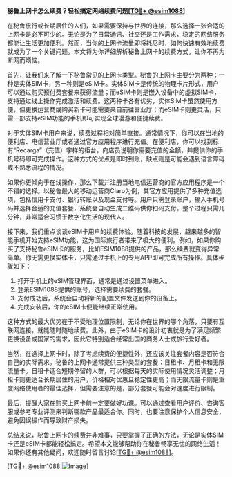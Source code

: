 **秘鲁上网卡怎么续费？轻松搞定网络续费问题[[TG💪+ @esim1088](https://t.me/s/esim1088)]**

在秘鲁旅行或长期居住的人们，如果需要保持与世界的连接，那么选择一张合适的上网卡是必不可少的。无论是为了日常通讯、社交还是工作需求，稳定的网络服务都能让生活更加便利。然而，当你的上网卡流量即将耗尽时，如何快速有效地续费就成为了一个关键问题。本文将为你详细解析秘鲁上网卡的续费方式，让你不再为断网而烦恼。

首先，让我们来了解一下秘鲁常见的上网卡类型。秘鲁的上网卡主要分为两种：一种是实体SIM卡，另一种则是eSIM卡。实体SIM卡是传统的物理卡片形式，用户可以通过购买预付费套餐来获得流量；而eSIM卡则是嵌入设备中的虚拟SIM卡，支持通过线上操作完成激活和续费。这两种卡各有优劣，实体SIM卡虽然使用方便，但更换运营商或购买新卡可能需要亲自前往营业厅；而eSIM卡则更灵活，只需一部支持eSIM功能的手机即可实现全球漫游和便捷续费。

对于实体SIM卡用户来说，续费过程相对简单直接。通常情况下，你可以在当地的便利店、电信营业厅或者通过官方应用程序进行充值。在便利店，你可以找到标有“Recarga”（充值）字样的柜台，向店员说明你需要充值的金额，并提供你的手机号码即可完成操作。这种方式的优点是即时到账，缺点则是可能会遇到语言障碍或不熟悉流程的情况。

如果你更倾向于在线操作，那么下载并注册当地电信运营商的官方应用程序是一个不错的选择。以秘鲁最大的移动运营商Claro为例，其官方应用提供了多种充值选项，包括信用卡支付、银行转账以及现金支付等。用户只需登录账户，输入手机号码并选择合适的充值套餐，系统会自动生成二维码供你扫码支付。整个过程只需几分钟，非常适合习惯于数字化生活的现代人。

接下来，我们重点谈谈eSIM卡用户的续费体验。随着科技的发展，越来越多的智能手机开始支持eSIM功能，这为国际旅行者带来了极大的便利。例如，如果你购买了支持秘鲁eSIM卡的服务，比如ESIM1088提供的产品，那么续费就变得异常简单。你无需更换实体卡，只需通过手机上的专用APP即可完成所有操作。具体步骤如下：

1. 打开手机上的eSIM管理界面，通常是通过设置菜单进入。
2. 登录ESIM1088提供的账号，选择需要续费的套餐。
3. 支付成功后，系统会自动将新的配置文件发送到你的设备上。
4. 完成安装后，你的eSIM卡便能继续正常使用。

这种方式的最大优势在于不受地理位置限制，无论你在世界的哪个角落，只要有互联网连接，就能随时随地续费。此外，由于eSIM卡的设计初衷就是为了满足频繁更换设备或国家的需求，因此它特别适合经常出国的商务人士或旅行爱好者。

当然，在选择上网卡时，除了考虑续费的便捷性外，还应该关注套餐内容是否符合自己的实际需求。秘鲁的上网卡通常提供三种类型的套餐：日租卡、月租卡和无限流量卡。日租卡适合短期停留的人群，可以根据每天的实际使用情况灵活调整；月租卡则更适合长期居住的用户，价格相对优惠且稳定性更高；而无限流量卡则是重度网络使用者的最佳选择，但需要注意的是，部分套餐可能会对速度进行限制。

最后，提醒大家在购买上网卡前一定要做好功课。可以通过查看用户评价、咨询客服或参考专业评测来判断哪款产品最适合你。同时，也要注意保护个人信息安全，避免因误操作而导致财产损失。

总结来说，秘鲁上网卡的续费并非难事，只要掌握了正确的方法，无论是实体SIM卡还是eSIM卡都能轻松搞定。希望本文能够帮助你在秘鲁畅享无忧的网络生活！如果你还有其他疑问，欢迎随时留言讨论[[TG💪+ @esim1088](https://t.me/s/esim1088)]。

[[TG💪+ @esim1088](https://t.me/s/esim1088) ![Image](https://i.postimg.cc/4NQfJmqS/Snipaste-2025-05-13-00-14-12.png)]